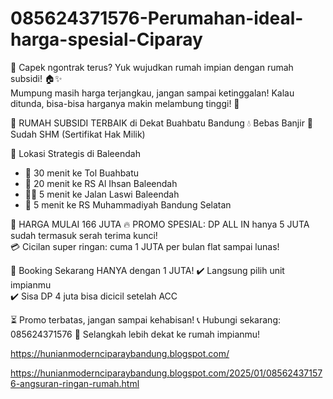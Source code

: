 # 085624371576-Perumahan-ideal-harga-spesial-Ciparay
📢 Capek ngontrak terus? Yuk wujudkan rumah impian dengan rumah subsidi! 🏠✨  
Mumpung masih harga terjangkau, jangan sampai ketinggalan! Kalau ditunda, bisa-bisa harganya makin melambung tinggi! 🚀  

🌟 RUMAH SUBSIDI TERBAIK di Dekat Buahbatu Bandung
💧 Bebas Banjir
📜 Sudah SHM (Sertifikat Hak Milik)

📍 Lokasi Strategis di Baleendah
- 🚗 30 menit ke Tol Buahbatu  
- 🏥 20 menit ke RS Al Ihsan Baleendah  
- 🚶‍♀️ 5 menit ke Jalan Laswi Baleendah  
- 🏥 5 menit ke RS Muhammadiyah Bandung Selatan  

💸 HARGA MULAI 166 JUTA 
🔥 PROMO SPESIAL: DP ALL IN hanya 5 JUTA sudah termasuk serah terima kunci!  
💳 Cicilan super ringan: cuma 1 JUTA per bulan flat sampai lunas! 

🎉 Booking Sekarang HANYA dengan 1 JUTA!
✔️ Langsung pilih unit impianmu  
✔️ Sisa DP 4 juta bisa dicicil setelah ACC  

⏳ Promo terbatas, jangan sampai kehabisan!
📞 Hubungi sekarang: 085624371576
🚀 Selangkah lebih dekat ke rumah impianmu!

https://hunianmodernciparaybandung.blogspot.com/

https://hunianmodernciparaybandung.blogspot.com/2025/01/085624371576-angsuran-ringan-rumah.html
